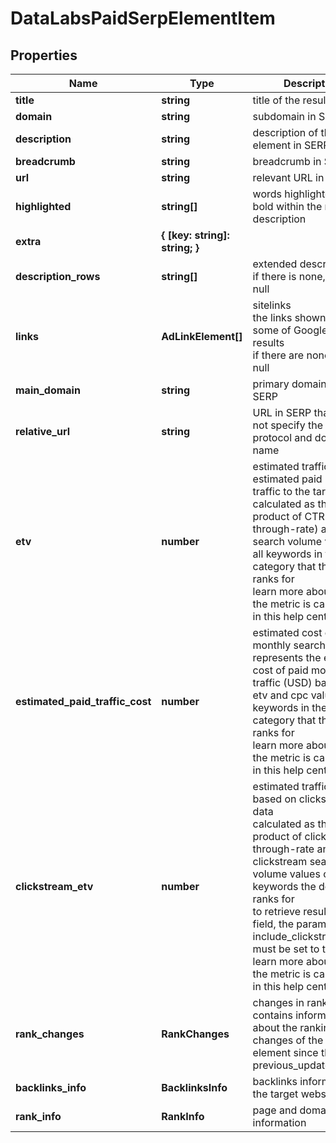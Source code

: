 # DataLabsPaidSerpElementItem

## Properties

| Name | Type | Description | Notes |
|------------ | ------------- | ------------- | -------------|
**title** | **string** | title of the result in SERP |[optional]|
**domain** | **string** | subdomain in SERP |[optional]|
**description** | **string** | description of the results element in SERP |[optional]|
**breadcrumb** | **string** | breadcrumb in SERP |[optional]|
**url** | **string** | relevant URL in SERP |[optional]|
**highlighted** | **string[]** | words highlighted in bold within the results description |[optional]|
**extra** | **{ [key: string]: string; }** |  |[optional]|
**description_rows** | **string[]** | extended description<br>if there is none, equals null |[optional]|
**links** | **AdLinkElement[]** | sitelinks<br>the links shown below some of Google’s search results<br>if there are none, equals null |[optional]|
**main_domain** | **string** | primary domain name in SERP |[optional]|
**relative_url** | **string** | URL in SERP that does not specify the HTTPs protocol and domain name |[optional]|
**etv** | **number** | estimated traffic volume<br>estimated paid monthly traffic to the target<br>calculated as the product of CTR (click-through-rate) and search volume values of all keywords in the category that the target ranks for<br>learn more about how the metric is calculated in this help center article |[optional]|
**estimated_paid_traffic_cost** | **number** | estimated cost of monthly search traffic<br>represents the estimated cost of paid monthly traffic (USD) based on etv and cpc values of all keywords in the category that the target ranks for<br>learn more about how the metric is calculated in this help center article |[optional]|
**clickstream_etv** | **number** | estimated traffic volume based on clickstream data<br>calculated as the product of click-through-rate and clickstream search volume values of all keywords the domain ranks for<br>to retrieve results for this field, the parameter include_clickstream_data must be set to true<br>learn more about how the metric is calculated in this help center article |[optional]|
**rank_changes** | **RankChanges** | changes in rankings<br>contains information about the ranking changes of the SERP element since the previous_updated_time |[optional]|
**backlinks_info** | **BacklinksInfo** | backlinks information for the target website |[optional]|
**rank_info** | **RankInfo** | page and domain rank information |[optional]|